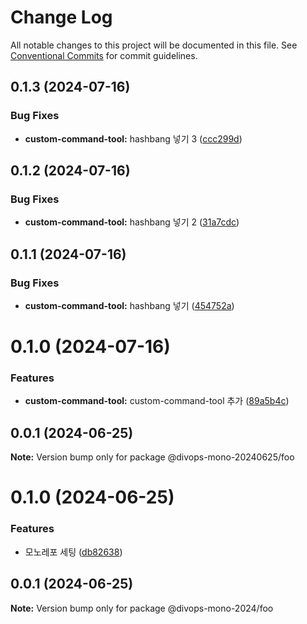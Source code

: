 # Change Log

All notable changes to this project will be documented in this file.
See [Conventional Commits](https://conventionalcommits.org) for commit guidelines.

## 0.1.3 (2024-07-16)

### Bug Fixes

* **custom-command-tool:** hashbang 넣기 3 ([ccc299d](https://github.com/divopsor/mono-libraries/commit/ccc299d3c883296a207f7346db6782270b234a21))

## 0.1.2 (2024-07-16)

### Bug Fixes

* **custom-command-tool:** hashbang 넣기 2 ([31a7cdc](https://github.com/divopsor/mono-libraries/commit/31a7cdce08cc583a614105cfe094838ec231032c))

## 0.1.1 (2024-07-16)

### Bug Fixes

* **custom-command-tool:** hashbang 넣기 ([454752a](https://github.com/divopsor/mono-libraries/commit/454752a09fca0a7151cf3a7ed2c20131c1032a79))

# 0.1.0 (2024-07-16)

### Features

* **custom-command-tool:** custom-command-tool 추가 ([89a5b4c](https://github.com/divopsor/mono-libraries/commit/89a5b4cbc2bfcceb6756fe08fe675189b65e36fc))

## 0.0.1 (2024-06-25)

**Note:** Version bump only for package @divops-mono-20240625/foo

# 0.1.0 (2024-06-25)

### Features

* 모노레포 세팅 ([db82638](https://github.com/divopsor/mono-libraries/commit/db82638acfe64e26d7d67cc21ad7e2e917ef1e32))

## 0.0.1 (2024-06-25)

**Note:** Version bump only for package @divops-mono-2024/foo
